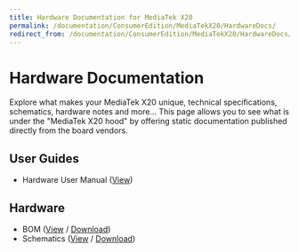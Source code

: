 ```yaml
---
title: Hardware Documentation for MediaTek X20
permalink: /documentation/ConsumerEdition/MediaTekX20/HardwareDocs/
redirect_from: /documentation/ConsumerEdition/MediaTekX20/HardwareDocs/README.md/
---
```

# Hardware Documentation

Explore what makes your MediaTek X20 unique, technical specifications, schematics, hardware notes and more... This page allows you to see what is under the "MediaTek X20 hood" by offering static documentation published directly from the board vendors.

## User Guides

- Hardware User Manual ([View](HardwareUserManual.md))


## Hardware

- BOM ([View](https://github.com/96boards/documentation/blob/master/ConsumerEdition/MediaTekX20/HardwareDocs/MediaTekX20_BOM.pdf) / [Download](https://github.com/96boards/documentation/raw/master/ConsumerEdition/MediaTekX20/HardwareDocs/MediaTekX20_BOM.pdf))
- Schematics ([View](https://github.com/96boards/documentation/blob/master/ConsumerEdition/MediaTekX20/HardwareDocs/MediaTekX20_Schematics_v2.0.pdf) / [Download](https://github.com/96boards/documentation/raw/master/ConsumerEdition/MediaTekX20/HardwareDocs/MediaTekX20_Schematics_v2.0.pdf))
